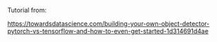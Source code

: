 
Tutorial from:

https://towardsdatascience.com/building-your-own-object-detector-pytorch-vs-tensorflow-and-how-to-even-get-started-1d314691d4ae